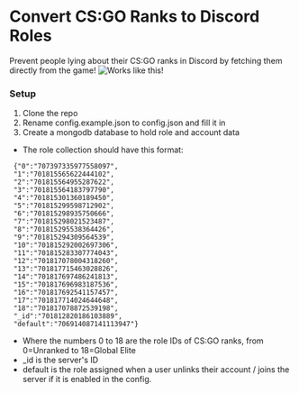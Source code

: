 # Convert CS:GO Ranks to Discord Roles
Prevent people lying about their CS:GO ranks in Discord by fetching them directly from the game!
![Works like this!](https://please.get-some.help/AEvXp22.gif)
### Setup
1. Clone the repo
2. Rename config.example.json to config.json and fill it in
3. Create a mongodb database to hold role and account data
- The role collection should have this format:
```
 {"0":"707397335977558097",
 "1":"701815565622444102",
 "2":"701815564955287622",
 "3":"701815564183797790",
 "4":"701815301360189450",
 "5":"701815299598712902",
 "6":"701815298935750666",
 "7":"701815298021523487",
 "8":"701815295538364426",
 "9":"701815294309564539",
 "10":"701815292002697306",
 "11":"701815283307774043",
 "12":"701817078004318260",
 "13":"701817715463028826",
 "14":"701817697486241813",
 "15":"701817696983187536",
 "16":"701817692541157457",
 "17":"701817714024644648",
 "18":"701817078872539198",
 "_id":"701812820186103889",
 "default":"706914087141113947"}
```
- Where the numbers 0 to 18 are the role IDs of CS:GO ranks, from 0=Unranked to 18=Global Elite
- _id is the server's ID
- default is the role assigned when a user unlinks their account / joins the server if it is enabled in the config.
